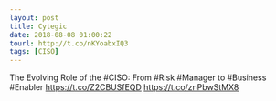 ```yaml
---
layout: post
title: Cytegic
date: 2018-08-08 01:00:22
tourl: http://t.co/nKYoabxIQ3
tags: [CISO]
---
```

The Evolving Role of the #CISO: From #Risk #Manager to #Business #Enabler
https://t.co/Z2CBUSfEQD https://t.co/znPbwStMX8